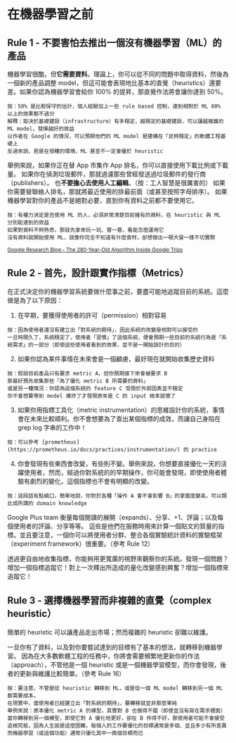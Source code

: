 # 在機器學習之前

## Rule 1 - 不要害怕去推出一個沒有機器學習（ML）的產品

機器學習很酷，但**它需要資料**。理論上，你可以從不同的問題中取得資料，然後為一個新的產品調整 model，但這可能會表現地比基本的直覺（heuristics）還要差。如果你認為機器學習會給你 100% 的提昇，那直覺作法將會讓你達到 50%。

```
按：50% 是比較保守的估計，個人經驗加上一些 rule based 控制，達到相對於 ML 80% 以上的效果都不過分
解釋：取決於基礎建設（infrastructure）有多穩定，越穩定的基礎建設，可以讓越複雜的 ML model，發揮越好的效益
以作者在 Google 的情況，可以預期他們的 ML model 是建構在「足夠穩定」的軟體工程基礎上
反過來說，若是在很糟的環境，ML 甚至不一定會優於 heuristic
```

舉例來說，如果你正在替 App 市集作 App 排名，你可以直接使用下載比例或下載量。
如果你在偵測垃圾郵件，那就過濾那些曾經發送過垃圾郵件的發行商（publishers）。
也**不要擔心去使用人工編輯**。（按：工人智慧是很厲害的）
如果你需要替聯絡人排名，那就將最近使用的排最前面（或甚至按照字母排序）。
如果機器學習對你的產品不是絕對必要，直到你有資料之前都不要使用它。

```
按：有權力決定是否使用 ML 的人，必須非常清楚目前擁有的資料，在 heuristic 與 ML 分別能達到的效益
如果對資料不夠熟悉，那就先拿來玩一玩、嘗一嘗，看能怎麼運用它
沒有資料就開始使用 ML，就像你完全不知道有什麼食材，卻想做出一頓大餐一樣不切實際
```

<sup>[Google Research Blog - The 280-Year-Old Algorithm Inside Google Trips](https://research.googleblog.com/2016/09/the-280-year-old-algorithm-inside.html?m=1)</sup>

## Rule 2 - 首先，設計跟實作指標（Metrics）

在正式決定你的機器學習系統要做什麼事之前，要盡可能地追蹤目前的系統。這麼做是為了以下原因：

1. 在早期，要獲得使用者的許可（permission）相對容易
```
按：因為使用者還沒有建立出「對系統的期待」，因此系統的改變是相對可以接受的
一旦時間久了，系統穩定了，使用者「習慣」了這個系統，便會預期一些目前的系統行為是「系統需求」的一部分（即使這些使用者看到的效果，並不是一開始設計的目的）
```
2. 如果你認為某件事情在未來會是一個顧慮，最好現在就開始收集歷史資料
```
按：假設目前產品只有要求 metric A，但你預期接下來會被要求 B
那最好預先收集那些「為了優化 metric B 所需要的資料」
或是另一種情況：你認為這個系統的 feature C 受限於外部因素並不穩定
你不會想要等到 model 爆炸了才發現原來是 C 的 input 根本就壞了
```
3. 如果你用指標工具化（metric instrumentation）的思維設計你的系統，事情會在未來比較順利。你不會想要為了查出某個指標的成效，而讓自己身陷在 grep log 字串的工作中！
```
按：可以參考 [prometheus](https://prometheus.io/docs/practices/instrumentation/) 的 practice
```
4. 你會發現有些東西會改變，有些則不變。舉例來說，你想要直接優化一天的活躍使用者，然而，經過你對系統的的早期操作，你可能會發現，即使使用者體驗有劇烈的變化，這個指標也不會有明顯的改變。
```
按：這段話有點繞口，簡單地說，你對於各種「操作 A 會不會影響 B」的掌握度變高，可以類比成所謂的 domain knowledge
```

Google Plus team 衡量每個閱讀的展開（expands）、分享、+1、評論；以及每個使用者的評論、分享等等。
這些是他們在服務時用來計算一個貼文的質量的指標。並且要注意，一個你可以將使用者分群、整合各個實驗統計資料的實驗框架（experiment framework）很重要。（參考 Rule 12）

透過更自由地收集指標，你能夠用更寬廣的視野來觀察你的系統。發現一個問題？增加一個指標追蹤它！對上一次釋出所造成的量化改變感到興奮？增加一個指標來追蹤它！

## Rule 3 - 選擇機器學習而非複雜的直覺（complex heuristic）

簡單的 heuristic 可以讓產品走出市場；然而複雜的 heuristic 卻難以維護。

一旦你有了資料，以及對你要嘗試達到的目標有了基本的想法，就轉移到機器學習。
因為在大多數軟體工程的任務中，你將會需要頻繁地更新你的作法（approach），不管他是一個 heuristic 或是一個機器學習模型，而你會發現，後者的更新與維護比較簡單。（參考 Rule 16）

```
按：要注意，不管是從 heuristic 轉移到 ML，或是從一個 ML model 轉移到另一個 ML 都需要成本。
在現實中，當使用者已經建立出「對系統的期待」，要轉移就並非那麼單純
舉例來說：原本優化 metric A 的模型，其實對 B 也做得不錯（即使並沒有寫在需求裡面）
當你轉移到另一個模型，即使它對 A 優化地更好，卻在 B 作得不好，那使用者可能不會接受
追根究柢，因為人生就是這麼困難，每個人的工作要優化的目標通常是多個、並且多少有所差異
而機器學習（或這個功能）通常只優化其中一兩個目標而已

```
